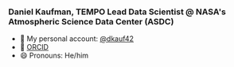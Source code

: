### Daniel Kaufman, TEMPO Lead Data Scientist @ NASA's Atmospheric Science Data Center (ASDC)

- 🏢 My personal account: [@dkauf42](https://github.com/dkauf42)
- 🧪 [ORCID](https://orcid.org/0000-0002-1487-7298)
- 😄 Pronouns: He/him

<!--
**danielfromearth/danielfromearth** is a ✨ _special_ ✨ repository because its `README.md` (this file) appears on your GitHub profile.

Here are some ideas to get you started:

- 🔭 I’m currently working on ...
- 🌱 I’m currently learning ...
- 👯 I’m looking to collaborate on ...
- 🤔 I’m looking for help with ...
- 💬 Ask me about ...
- 📫 How to reach me: ...
- 😄 Pronouns: ...
- ⚡ Fun fact: ...
-->
